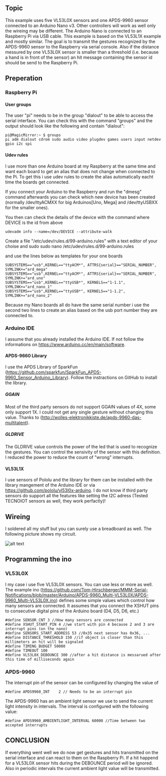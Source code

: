 ## Topic ##
This example uses five VL53L0X sensors and one APDS-9960 sensor connected to an Arduino Nano v3. Other controllers will work as well only the wireing may be different. The Arduino Nano is connected to an Raspberry Pi via USB cable. This example is based on the VL53L1X example and mostly similar.
The goal is to transmit the gestures recognized by the APDS-9960 sensor to the Raspberry via serial console. Also if the distance messured by one VL53L0X sensor is smaller than a threshold (i.e. because a hand is in front of the sensor) an hit message containing the sensor id should be send to the Raspberry Pi.

## Preperation ##

### Raspberry Pi ###
#### User groups ####
The user "pi" needs to be in the group "dialout" to be able to access the serial interface.
You can check this with the command "groups" and the output should look like the following and contain "dialout":

    pi@MagicMirror:~ $ groups
    pi adm dialout cdrom sudo audio video plugdev games users input netdev gpio i2c spi

#### Udev rules ####
I use more than one Arduino board at my Raspberry at the same time and want each board to get an alias that does not change when connected to the Pi. To get this i use udev rules to create the alias automatically eacht time the boards get connected.

If you connect your Arduino to the Raspberry and run the "dmesg" command afterwards you can check which new device has been created (normally /dev/ttyACMXX for big Arduinos[Uno, Mega] and /dev/ttyUSBXX for the smaller ones).

You then can check the details of the device with the command where DEVICE is the id from above

    udevadm info --name=/dev/DEVICE --attribute-walk


Create a file "/etc/udev/rules.d/99-arduino.rules" with a text editor of your choise and sudo
    sudo nano /etc/udev/rules.d/99-arduino.rules

and use the lines below as templates for your one boards

    SUBSYSTEMS=="usb",KERNEL=="ttyACM*", ATTRS{serial}=="SERIAL_NUMBER", SYMLINK+="ard_mega"
    SUBSYSTEMS=="usb",KERNEL=="ttyACM*", ATTRS{serial}=="SERIAL_NUMBER", SYMLINK+="ard_uno"
    SUBSYSTEMS=="usb",KERNEL=="ttyUSB*", KERNELS=="1-1.1", SYMLINK+="ard_nano_1"
    SUBSYSTEMS=="usb",KERNEL=="ttyUSB*", KERNELS=="1-1.2", SYMLINK+="ard_nano_2"

Because my Nano boards all do have the same serial number i use the second two lines to create an alias based on the usb port number they are connected to.


### Arduino IDE ###
I assume that you already installed the Arduino IDE. If not follow the informations on https://www.arduino.cc/en/main/software.

#### APDS-9660 Library ####
I use the APDS Library of SparkFun (https://github.com/sparkfun/SparkFun_APDS-9960_Sensor_Arduino_Library). Follow the instractions on GitHub to install the library.

##### GGAIN #####
Most of the third party sensors do not support GGAIN values of 4X, some only support 1X. I could not get any single gesture without changing this value. Thanks to (http://wolles-elektronikkiste.de/apds-9960-das-multitalent).

##### GLDRIVE #####
The GLDRIVE value controls the power of the led that is used to recognize the gestures. You can control the sensivity of the sensor with this definition. I reduced the power to reduce the count of "wrong" interrupts.

#### VL53L1X ####
I use sensors of Pololu and the library for them can be installed with the library mangement of the Arduino IDE or via https://github.com/pololu/vl53l0x-arduino. I do not know if third party sensors do support all the features like setting the I2C adress (Tested TECNOIOT sensors as well, they work perfactly)!


## Wireing ##
I soldered all my stuff but you can surely use a breadboard as well. The following picture shows my circuit.

![alt text](https://github.com/Tom-Hirschberger/MMM-Serial-Notifications/blob/master/Arduino/APDS-9960_Multi-VL53L0X/APDS-9960_Multi-VL53L0X.jpg "APDS-9960_Multi-VL53L0X.jpg")


## Programming the ino ##

### VL53L0X ###
I my case i use five VL53L0X sensors. You can use less or more as well. The example ino (https://github.com/Tom-Hirschberger/MMM-Serial-Notifications/blob/master/Arduino/APDS-9960_Multi-VL53L0X/APDS-9960_Multi-VL53L0X.ino) defines some simple values which control how many sensors are connected.
It assumes that you connect the XSHUT pins to consecutive digital pins of the Arduino board (D4, D5, D6, etc.)

    #define SENSOR_CNT 3 //How many sensors are connected
    #define XSHUT_START_PIN 4 //we start with pin 4 because 2 and 3 are interrupt pins (on the nano)
    #define SENSORS_START_ADDRESS 53 //0x35 next sensor has 0x36, ...
    #define DISTANCE_THRESHOLD 150 //if object is closer than this millimeters an hit will be signaled
    #define TIMING_BUDGET 50000
    #define TIMEOUT 100
    #define VL53L0X_DEBOUNCE 300 //after a hit distance is messarued after this time of milliseconds again


### APDS-9960 ###
The interrupt pin of the sensor can be configured by changing the value of 

    #define APDS9960_INT    2 // Needs to be an interrupt pin

The APDS-9960 has an ambient light sensor we use to send the current light intensity in intervals. The interval is configured with the following value:

    #define APDS9960_AMBIENTLIGHT_INTERVAL 60000 //Time between two accepted interrupts


## CONCLUSION ##
If everything went well we do now get gestures and hits transmitted on the serial interface and can react to them on the Raspberry Pi.
If a hit happend for a VL53L0X sensor hits during the DEBOUNCE period will be ignored. Also in periodic intervals the current ambient light value will be transmitted.